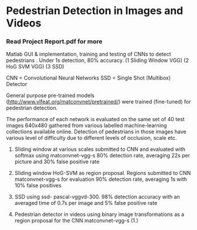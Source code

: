 # Pedestrian Detection in Images and Videos

### Read Project Report.pdf for more

Matlab GUI & implementation, training and testing of CNNs to detect pedestrians . Under 1s detection, 80% accuracy. (1 Sliding Window VGG) (2 HoG SVM VGG) (3 SSD)

CNN = Convolutional Neural Networks
SSD = Single Shot (Multibox) Detector

General purpose pre-trained models (http://www.vlfeat.org/matconvnet/pretrained/) were trained (fine-tuned) for pedestrian detection.

The performance of each network is evaluated on the same set of 40 test images 640x480 gathered from various labelled machine-learning collections available online. Detection of pedestrians in those images have various level of difficulty due to different levels of occlusion, scale etc.

1.	Sliding window at various scales submitted to CNN and evaluated with softmax using matconvnet-vgg-s
80% detection rate, averaging 22s per picture and 30% false positive rate  

2.	Sliding window HoG-SVM as region proposal. Regions submitted to CNN matconvnet-vgg-s for evaluation
90% detection rate, averaging 1s with 10% false positives

3.	SSD using ssd- pascal-vggvd-300.
98% detection accuracy with an averaged time of 0.7s per image and 5% false positive rate

4. Pedestrian detector in videos using binary image transformations as a region proposal for the CNN matconvnet-vgg-s (1.)
